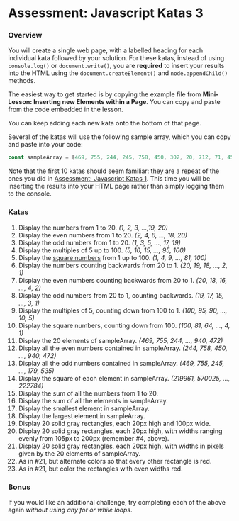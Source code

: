 # Assessment: Javascript Katas 3 #

### Overview ###

You will create a single web page, with a labelled heading for each individual kata followed by your solution. For these katas, instead of using `console.log()` or `document.write()`, you are **required** to insert your results into the HTML using the `document.createElement()` and `node.appendChild()` methods.

The easiest way to get started is by copying the example file from **Mini-Lesson: Inserting new Elements within a Page**. You can copy and paste from the code embedded in the lesson.

You can keep adding each new kata onto the bottom of that page.

Several of the katas will use the following sample array, which you can copy and paste into your code:

```js
const sampleArray = [469, 755, 244, 245, 758, 450, 302, 20, 712, 71, 456, 21, 398, 339, 882, 848, 179, 535, 940, 472];
```

Note that the first 10 katas should seem familiar: they are a repeat of the ones you did in [Assessment: Javascript Katas 1](https://gitlab.com/kenzie-academy/se/fe/getting-started-with-javascript/s_js-katas-1). This time you will be inserting the results into your HTML page rather than simply logging them to the console.

### Katas ###

1.  Display the numbers from 1 to 20. _(1, 2, 3, ...,19, 20)_
2.  Display the even numbers from 1 to 20. _(2, 4, 6, ..., 18, 20)_
3.  Display the odd numbers from 1 to 20. _(1, 3, 5, ..., 17, 19)_
4.  Display the multiples of 5 up to 100. _(5, 10, 15, ..., 95, 100)_
5.  Display the [square numbers](https://simple.wikipedia.org/wiki/Square_number) from 1 up to 100. _(1, 4, 9, ..., 81, 100)_
6.  Display the numbers counting backwards from 20 to 1. _(20, 19, 18, ..., 2, 1)_
7.  Display the even numbers counting backwards from 20 to 1. _(20, 18, 16, ..., 4, 2)_
8.  Display the odd numbers from 20 to 1, counting backwards. _(19, 17, 15, ..., 3, 1)_
9.  Display the multiples of 5, counting down from 100 to 1. _(100, 95, 90, ..., 10, 5)_
10.  Display the square numbers, counting down from 100. _(100, 81, 64, ..., 4, 1)_
11.  Display the 20 elements of sampleArray. _(469, 755, 244, ..., 940, 472)_
12.  Display all the even numbers contained in sampleArray. _(244, 758, 450, ..., 940, 472)_
13.  Display all the odd numbers contained in sampleArray. _(469, 755, 245, ..., 179, 535)_
14.  Display the square of each element in sampleArray. _(219961, 570025, ..., 222784)_
15.  Display the sum of all the numbers from 1 to 20.
16.  Display the sum of all the elements in sampleArray.
17.  Display the smallest element in sampleArray.
18.  Display the largest element in sampleArray.
19.  Display 20 solid gray rectangles, each 20px high and 100px wide.
20.  Display 20 solid gray rectangles, each 20px high, with widths ranging evenly from 105px to 200px (remember #4, above).
21.  Display 20 solid gray rectangles, each 20px high, with widths in pixels given by the 20 elements of sampleArray.
22.  As in #21, but alternate colors so that every other rectangle is red.
23.  As in #21, but color the rectangles with even widths red. 

### Bonus ###

If you would like an additional challenge, try completing each of the above again _without using any for or while loops_.